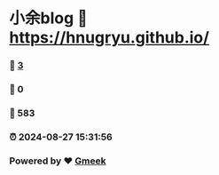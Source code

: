 # 小余blog :link: https://hnugryu.github.io/ 
### :page_facing_up: [3](https://hnugryu.github.io//tag.html) 
### :speech_balloon: 0 
### :hibiscus: 583 
### :alarm_clock: 2024-08-27 15:31:56 
### Powered by :heart: [Gmeek](https://github.com/Meekdai/Gmeek)
